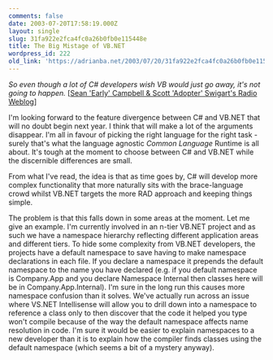 ```yaml
---
comments: false
date: 2003-07-20T17:58:19.000Z
layout: single
slug: 31fa922e2fca4fc0a26b0fb0e115448e
title: The Big Mistage of VB.NET
wordpress_id: 222
old_link: 'https://adrianba.net/2003/07/20/31fa922e2fca4fc0a26b0fb0e115448e/'
---
```

_So even though a lot of C# developers wish VB would just go
away, it's not going to happen._
[[Sean
'Early' Campbell & Scott 'Adopter' Swigart's Radio
Weblog](http://radio.weblogs.com/0117167/2003/07/08.html#a383)]

I'm looking forward to the feature divergence between C# and
VB.NET that will no doubt begin next year. I think that will make a
lot of the arguments disappear. I'm all in favour of picking the
right language for the right task - surely that's what the language
agnostic _Common Language_ Runtime is all about. It's tough
at the moment to choose between C# and VB.NET while the discernible
differences are small.

From what I've read, the idea is that as time goes by, C# will
develop more complex functionality that more naturally sits with
the brace-language crowd whilst VB.NET targets the more RAD
approach and keeping things simple.

The problem is that this falls down in some areas at the moment.
Let me give an example. I'm currently involved in an n-tier VB.NET
project and as such we have a namespace hierarchy reflecting
different application areas and different tiers. To hide some
complexity from VB.NET developers, the projects have a default
namespace to save having to make namespace declarations in each
file. If you declare a namespace it prepends the default namespace
to the name you have declared (e.g. if you default namespace is
Company.App and you declare Namespace Internal then classes here
will be in Company.App.Internal). I'm sure in the long run this
causes more namespace confusion than it solves. We've actually run
across an issue where VS.NET Intellisense will allow you to drill
down into a namespace to reference a class only to then discover
that the code it helped you type won't compile because of the way
the default namespace affects name resolution in code. I'm sure it
would be easier to explain namespaces to a new developer than it is
to explain how the compiler finds classes using the default
namespace (which seems a bit of a mystery anyway).
